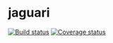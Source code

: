 # jaguari

[![Build status][travis-image]][travis-url]
[![Coverage status][coverage-image]][coverage-url]

[travis-image]: https://img.shields.io/travis/ranisalt/jaguari/master.svg
[travis-url]: https://travis-ci.org/ranisalt/jaguari
[coverage-image]: https://img.shields.io/coveralls/ranisalt/jaguari/master.svg
[coverage-url]: https://coveralls.io/github/ranisalt/jaguari
